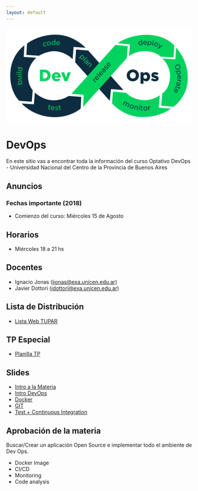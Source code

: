 ```yaml
---
layout: default
---
```



![DevOps](assets/img/devops.png)

# DevOps
En este sitio vas a encontrar toda la información del curso Optativo DevOps - Universidad Nacional del Centro de la Provincia de Buenos Aires


## Anuncios
<!-- Este Miercoles 29/05 hay clases de 18 a 21hs. -->

### Fechas importante (2018)
* Comienzo del curso: Miércoles 15 de Agosto

## Horarios
* Miércoles 18 a 21 hs

## Docentes
* Ignacio Jonas (ijonas@exa.unicen.edu.ar)
* Javier Dottori (jdottori@exa.unicen.edu.ar)
<!-- * Alejandro Perez (ajperez@exa.unicen.edu.ar) -->

## Lista de Distribución
* [Lista Web TUPAR](https://groups.google.com/forum/#!forum/web-tupar)

## TP Especial
* [Planilla TP](https://docs.google.com/spreadsheets/d/1RZGINbcWps2Lm-d0Z0b-RoO-KRC3PB8GWJDxGUBf_8Q/edit?usp=sharing)
## Slides
* [Intro a la Materia](https://docs.google.com/presentation/d/1cKNHMouFVnLyVN2r84s5ZPp4qrBTmOy6EnGaP0Zcp5Y/edit?usp=sharing)
* [Intro DevOps](https://docs.google.com/presentation/d/1NiAHg6OEWfenwKpXPR4GuF6BSpzooSRygwuvcb5zXNA/edit?usp=sharing)
* [Docker](https://docs.google.com/presentation/d/1Vy6YNAyf0m4TxSnXgDZQ6to3enJ4sABaNypviw_ApI0/edit?usp=sharing)
* [GIT](https://docs.google.com/presentation/d/1Zjg0tZ8OU1ZIfATVgRilxTdgDYOSC_lGRmHriaNdeqU/edit#slide=id.p73)
* [Test + Continuous Integration](https://docs.google.com/presentation/d/1ilapjhoV9VMpNLqBgxlXnOyr_jnvc8qoB4fZphOeUeI/edit?usp=sharing)
## Aprobación de la materia
Buscar/Crear un aplicación Open Source e implementar todo el ambiente de Dev Ops.
* Docker Image
* CI/CD
* Monitoring
* Code analysis 



